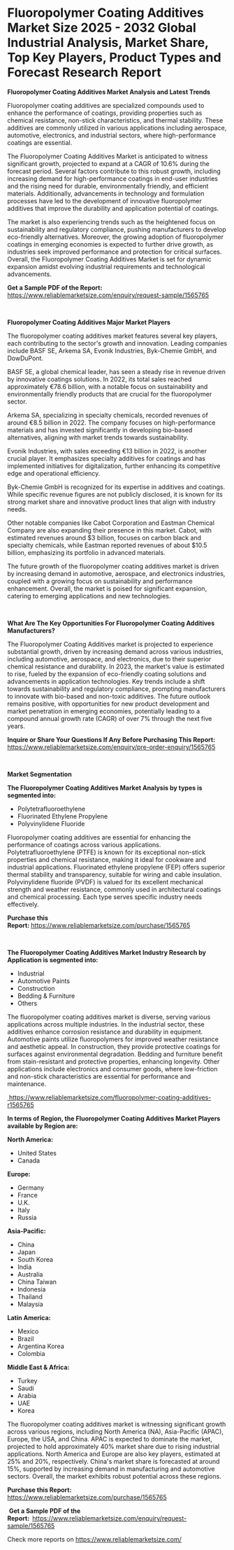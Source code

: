 <p><h1>Fluoropolymer Coating Additives Market Size 2025 - 2032 Global Industrial Analysis, Market Share, Top Key Players, Product Types and Forecast Research Report</h1></p><p><strong>Fluoropolymer Coating Additives Market Analysis and Latest Trends</strong></p>
<p><p>Fluoropolymer coating additives are specialized compounds used to enhance the performance of coatings, providing properties such as chemical resistance, non-stick characteristics, and thermal stability. These additives are commonly utilized in various applications including aerospace, automotive, electronics, and industrial sectors, where high-performance coatings are essential.</p><p>The Fluoropolymer Coating Additives Market is anticipated to witness significant growth, projected to expand at a CAGR of 10.6% during the forecast period. Several factors contribute to this robust growth, including increasing demand for high-performance coatings in end-user industries and the rising need for durable, environmentally friendly, and efficient materials. Additionally, advancements in technology and formulation processes have led to the development of innovative fluoropolymer additives that improve the durability and application potential of coatings.</p><p>The market is also experiencing trends such as the heightened focus on sustainability and regulatory compliance, pushing manufacturers to develop eco-friendly alternatives. Moreover, the growing adoption of fluoropolymer coatings in emerging economies is expected to further drive growth, as industries seek improved performance and protection for critical surfaces. Overall, the Fluoropolymer Coating Additives Market is set for dynamic expansion amidst evolving industrial requirements and technological advancements.</p></p>
<p><strong>Get a Sample PDF of the Report:&nbsp;</strong> <a href="https://www.reliablemarketsize.com/enquiry/request-sample/1565765?utm_campaign=1131&utm_medium=2&utm_source=Github&utm_content=ia&utm_term=05022025&utm_id=fluoropolymer-coating-additives">https://www.reliablemarketsize.com/enquiry/request-sample/1565765</a></p>
<p>&nbsp;</p>
<p><strong>Fluoropolymer Coating Additives Major Market Players</strong></p>
<p><p>The fluoropolymer coating additives market features several key players, each contributing to the sector's growth and innovation. Leading companies include BASF SE, Arkema SA, Evonik Industries, Byk-Chemie GmbH, and DowDuPont.</p><p>BASF SE, a global chemical leader, has seen a steady rise in revenue driven by innovative coatings solutions. In 2022, its total sales reached approximately €78.6 billion, with a notable focus on sustainability and environmentally friendly products that are crucial for the fluoropolymer sector.</p><p>Arkema SA, specializing in specialty chemicals, recorded revenues of around €8.5 billion in 2022. The company focuses on high-performance materials and has invested significantly in developing bio-based alternatives, aligning with market trends towards sustainability.</p><p>Evonik Industries, with sales exceeding €13 billion in 2022, is another crucial player. It emphasizes specialty additives for coatings and has implemented initiatives for digitalization, further enhancing its competitive edge and operational efficiency.</p><p>Byk-Chemie GmbH is recognized for its expertise in additives and coatings. While specific revenue figures are not publicly disclosed, it is known for its strong market share and innovative product lines that align with industry needs.</p><p>Other notable companies like Cabot Corporation and Eastman Chemical Company are also expanding their presence in this market. Cabot, with estimated revenues around $3 billion, focuses on carbon black and specialty chemicals, while Eastman reported revenues of about $10.5 billion, emphasizing its portfolio in advanced materials.</p><p>The future growth of the fluoropolymer coating additives market is driven by increasing demand in automotive, aerospace, and electronics industries, coupled with a growing focus on sustainability and performance enhancement. Overall, the market is poised for significant expansion, catering to emerging applications and new technologies.</p></p>
<p>&nbsp;</p>
<p><strong>What Are The Key Opportunities For Fluoropolymer Coating Additives Manufacturers?</strong></p>
<p><p>The Fluoropolymer Coating Additives market is projected to experience substantial growth, driven by increasing demand across various industries, including automotive, aerospace, and electronics, due to their superior chemical resistance and durability. In 2023, the market's value is estimated to rise, fueled by the expansion of eco-friendly coating solutions and advancements in application technologies. Key trends include a shift towards sustainability and regulatory compliance, prompting manufacturers to innovate with bio-based and non-toxic additives. The future outlook remains positive, with opportunities for new product development and market penetration in emerging economies, potentially leading to a compound annual growth rate (CAGR) of over 7% through the next five years.</p></p>
<p><strong>Inquire or Share Your Questions If Any Before Purchasing This Report:</strong> <a href="https://www.reliablemarketsize.com/enquiry/pre-order-enquiry/1565765?utm_campaign=1131&utm_medium=2&utm_source=Github&utm_content=ia&utm_term=05022025&utm_id=fluoropolymer-coating-additives">https://www.reliablemarketsize.com/enquiry/pre-order-enquiry/1565765</a></p>
<p>&nbsp;</p>
<p><strong>Market Segmentation</strong></p>
<p><strong>The Fluoropolymer Coating Additives Market Analysis by types is segmented into:</strong></p>
<p><ul><li>Polytetrafluoroethylene</li><li>Fluorinated Ethylene Propylene</li><li>Polyvinylidene Fluoride</li></ul></p>
<p><p>Fluoropolymer coating additives are essential for enhancing the performance of coatings across various applications. Polytetrafluoroethylene (PTFE) is known for its exceptional non-stick properties and chemical resistance, making it ideal for cookware and industrial applications. Fluorinated ethylene propylene (FEP) offers superior thermal stability and transparency, suitable for wiring and cable insulation. Polyvinylidene fluoride (PVDF) is valued for its excellent mechanical strength and weather resistance, commonly used in architectural coatings and chemical processing. Each type serves specific industry needs effectively.</p></p>
<p><strong>Purchase this Report:&nbsp;</strong><a href="https://www.reliablemarketsize.com/purchase/1565765?utm_campaign=1131&utm_medium=2&utm_source=Github&utm_content=ia&utm_term=05022025&utm_id=fluoropolymer-coating-additives">https://www.reliablemarketsize.com/purchase/1565765</a></p>
<p>&nbsp;</p>
<p><strong>The Fluoropolymer Coating Additives Market Industry Research by Application is segmented into:</strong></p>
<p><ul><li>Industrial</li><li>Automotive Paints</li><li>Construction</li><li>Bedding & Furniture</li><li>Others</li></ul></p>
<p><p>The fluoropolymer coating additives market is diverse, serving various applications across multiple industries. In the industrial sector, these additives enhance corrosion resistance and durability in equipment. Automotive paints utilize fluoropolymers for improved weather resistance and aesthetic appeal. In construction, they provide protective coatings for surfaces against environmental degradation. Bedding and furniture benefit from stain-resistant and protective properties, enhancing longevity. Other applications include electronics and consumer goods, where low-friction and non-stick characteristics are essential for performance and maintenance.</p></p>
<p><a href="https://www.reliablemarketsize.com/fluoropolymer-coating-additives-r1565765?utm_campaign=1131&utm_medium=2&utm_source=Github&utm_content=ia&utm_term=05022025&utm_id=fluoropolymer-coating-additives">&nbsp;https://www.reliablemarketsize.com/fluoropolymer-coating-additives-r1565765</a></p>
<p><strong>In terms of Region, the Fluoropolymer Coating Additives Market Players available by Region are:</strong></p>
<p>
    <p> <strong> North America: </strong>
        <ul>
            <li>United States</li>
            <li>Canada</li>
        </ul>
        </p> 
    <p> <strong> Europe: </strong>
        <ul>
            <li>Germany</li>
            <li>France</li>
            <li>U.K.</li>
            <li>Italy</li>
            <li>Russia</li>
        </ul>
        </p> 
    <p> <strong> Asia-Pacific: </strong>
        <ul>
            <li>China</li>
            <li>Japan</li>
            <li>South Korea</li>
            <li>India</li>
            <li>Australia</li>
            <li>China Taiwan</li>
            <li>Indonesia</li>
            <li>Thailand</li>
            <li>Malaysia</li>
        </ul>
        </p> 
    <p> <strong> Latin America: </strong>
        <ul>
            <li>Mexico</li>
            <li>Brazil</li>
            <li>Argentina Korea</li>
            <li>Colombia</li>
        </ul>
        </p> 
    <p> <strong> Middle East & Africa: </strong>
        <ul>
            <li>Turkey</li>
            <li>Saudi</li>
            <li>Arabia</li>
            <li>UAE</li>
            <li>Korea</li>
        </ul>
    </p>
    </p>
<p><p>The fluoropolymer coating additives market is witnessing significant growth across various regions, including North America (NA), Asia-Pacific (APAC), Europe, the USA, and China. APAC is expected to dominate the market, projected to hold approximately 40% market share due to rising industrial applications. North America and Europe are also key players, estimated at 25% and 20%, respectively. China's market share is forecasted at around 15%, supported by increasing demand in manufacturing and automotive sectors. Overall, the market exhibits robust potential across these regions.</p></p>
<p><strong>Purchase this Report: </strong><a href="https://www.reliablemarketsize.com/purchase/1565765?utm_campaign=1131&utm_medium=2&utm_source=Github&utm_content=ia&utm_term=05022025&utm_id=fluoropolymer-coating-additives">https://www.reliablemarketsize.com/purchase/1565765</a></p>
<p>&nbsp;<strong>Get a Sample PDF of the Report:&nbsp;&nbsp;</strong><a href="https://www.reliablemarketsize.com/enquiry/request-sample/1565765?utm_campaign=1131&utm_medium=2&utm_source=Github&utm_content=ia&utm_term=05022025&utm_id=fluoropolymer-coating-additives">https://www.reliablemarketsize.com/enquiry/request-sample/1565765</a></p>
<p><strong></strong></p>
<p>Check more reports on <a href="https://www.reliablemarketsize.com/?utm_campaign=1131&utm_medium=2&utm_source=Github&utm_content=ia&utm_term=05022025&utm_id=fluoropolymer-coating-additives">https://www.reliablemarketsize.com/</a></p>